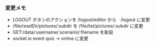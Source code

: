 ### 変更メモ

- LOGOUT ボタンのアクションを /logout/editor から　/logout に変更
- /file/readDir/pictures/:subdir を /file/list/pictures/:subdir に変更
- GET:/data/:username/:scenario/:filename を新設
- socket.io event quiz -> online に変更
